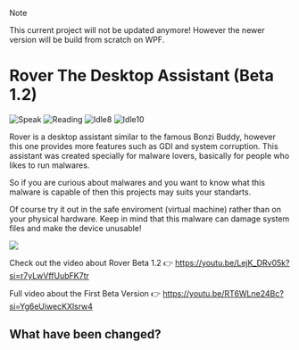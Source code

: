 > [!NOTE]
> This current project will not be updated anymore!
> However the newer version will be build from scratch on WPF.

# Rover The Desktop Assistant (Beta 1.2)

![Speak](https://github.com/MalwareStudio/Rover-The-Desktop-Assistant/assets/49496834/33050f93-60f8-4e84-8530-89ad17bd5efb)
![Reading](https://github.com/MalwareStudio/Rover-The-Desktop-Assistant/assets/49496834/d1f2fdcf-6319-42c4-8d7f-c14074f15091)
![Idle8](https://github.com/MalwareStudio/Rover-The-Desktop-Assistant/assets/49496834/e3f932d8-13c6-4fb8-8b60-d72ae54768aa)
![Idle10](https://github.com/MalwareStudio/Rover-The-Desktop-Assistant/assets/49496834/d4e65fc0-42f6-445f-9d95-089ad8638dfb)

Rover is a desktop assistant similar to the famous Bonzi Buddy, however this one provides more features such as GDI and system corruption. This assistant was created specially for malware lovers, basically for people who likes to run malwares.

So if you are curious about malwares and you want to know what this malware is capable of then this projects may suits your standarts.

Of course try it out in the safe enviroment (virtual machine) rather than on your physical hardware. Keep in mind that this malware can damage system files and make the device unusable!

![](https://github.com/MalwareStudio/Rover-The-Desktop-Assistant/blob/main/Images/Rover_Preview.png)

Check out the video about Rover Beta 1.2 👉 https://youtu.be/LejK_DRv05k?si=r7yLwVffUubFK7tr

Full video about the First Beta Version 👉 https://youtu.be/RT6WLne24Bc?si=Yg6eUiwecKXlsrw4

## What have been changed?
